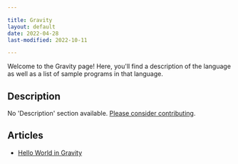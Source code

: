 ```yaml
---

title: Gravity
layout: default
date: 2022-04-28
last-modified: 2022-10-11

---
```


Welcome to the Gravity page! Here, you'll find a description of the language as well as a list of sample programs in that language.

## Description

No 'Description' section available. [Please consider contributing](https://github.com/TheRenegadeCoder/sample-programs-website).

## Articles

- [Hello World in Gravity](https://sampleprograms.io/projects/hello-world/gravity)
